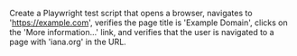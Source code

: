 Create a Playwright test script that opens a browser, navigates to 'https://example.com', verifies the page title is 'Example Domain', clicks on the 'More information...' link, and verifies that the user is navigated to a page with 'iana.org' in the URL.
